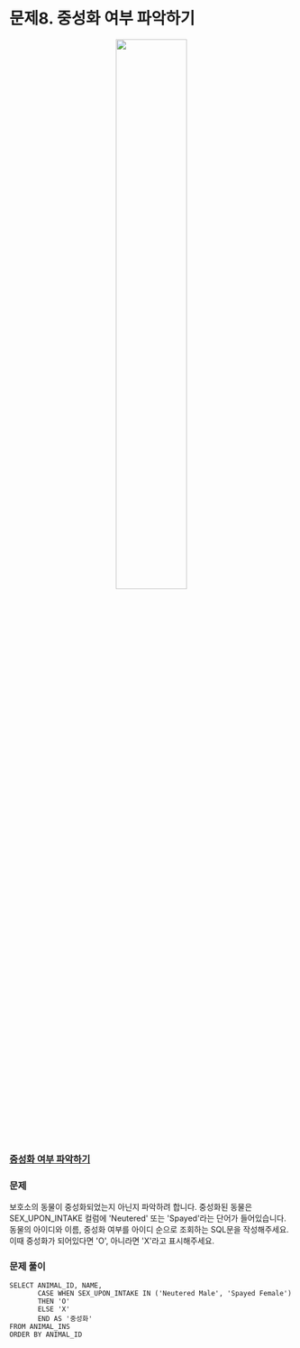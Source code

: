 # 문제8. 중성화 여부 파악하기
<center><img src="https://user-images.githubusercontent.com/77037338/210046724-5f984c66-80c3-4c70-9fdc-32371e86c30c.png" width="50%" height="50%"></center>

### [중성화 여부 파악하기](https://school.programmers.co.kr/learn/courses/30/lessons/59409)

### 문제
보호소의 동물이 중성화되었는지 아닌지 파악하려 합니다. 중성화된 동물은 SEX_UPON_INTAKE 컬럼에 'Neutered' 또는 'Spayed'라는 단어가 들어있습니다. <br>
동물의 아이디와 이름, 중성화 여부를 아이디 순으로 조회하는 SQL문을 작성해주세요. <br>
이때 중성화가 되어있다면 'O', 아니라면 'X'라고 표시해주세요.<br>

### 문제 풀이
```Mysql
SELECT ANIMAL_ID, NAME, 
       CASE WHEN SEX_UPON_INTAKE IN ('Neutered Male', 'Spayed Female') 
       THEN 'O' 
       ELSE 'X' 
       END AS '중성화'
FROM ANIMAL_INS
ORDER BY ANIMAL_ID
```

